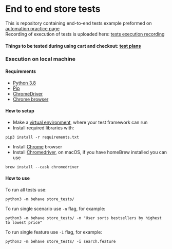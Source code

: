 # End to end store tests

This is repository containing end-to-end tests example preformed on [automation practice page](http://automationpractice.com/)  
Recording of execution of tests is uploaded here: [tests execution recording](https://youtu.be/lljtMUfXUhA)  

#### Things to be tested during using cart and checkout: [test plans](https://github.com/wgierczak/store-e2e-example/blob/main/test_plans.md)
### Execution on local machine

#### Requirements

* [Python 3.8](https://www.python.org/)
* [Pip](https://pypi.org/project/pip/)
* [ChromeDriver](https://chromedriver.chromium.org/home)
* [Chrome browser](https://www.google.com/intl/pl/chrome/)
#### How to setup

* Make a [virtual environment](https://uoa-eresearch.github.io/eresearch-cookbook/recipe/2014/11/26/python-virtual-env/), 
  where your test framework can run
* Install required libraries with:

```console
pip3 install -r requirements.txt
``` 
* Install [Chrome](https://www.google.com/intl/pl/chrome/) browser 
* Install [Chromedriver](https://chromedriver.chromium.org/home), on macOS, if you have homeBrew installed you can use
```
brew install --cask chromedriver
```

#### How to use

To run all tests use:

```console
python3 -m behave store_tests/
```
To run single scenario use ```-n``` flag, for example:
```
python3 -m behave store_tests/ -n "User sorts bestsellers by highest to lowest price"
```
To run single feature use ```-i``` flag, for example:
```
python3 -m behave store_tests/ -i search.feature
```